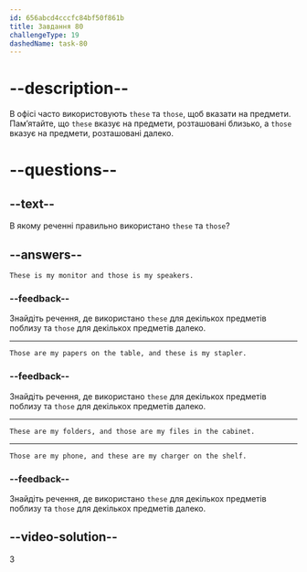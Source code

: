 ```yaml
---
id: 656abcd4cccfc84bf50f861b
title: Завдання 80
challengeType: 19
dashedName: task-80
---
```


# --description--

В офісі часто використовують `these` та `those`, щоб вказати на предмети. Пам’ятайте, що `these` вказує на предмети, розташовані близько, а `those` вказує на предмети, розташовані далеко.

# --questions--

## --text--

В якому реченні правильно використано `these` та `those`?

## --answers--

`These is my monitor and those is my speakers.`

### --feedback--

Знайдіть речення, де використано `these` для декількох предметів поблизу та `those` для декількох предметів далеко.

---

`Those are my papers on the table, and these is my stapler.`

### --feedback--

Знайдіть речення, де використано `these` для декількох предметів поблизу та `those` для декількох предметів далеко.

---

`These are my folders, and those are my files in the cabinet.`

---

`Those are my phone, and these are my charger on the shelf.`

### --feedback--

Знайдіть речення, де використано `these` для декількох предметів поблизу та `those` для декількох предметів далеко.

## --video-solution--

3
